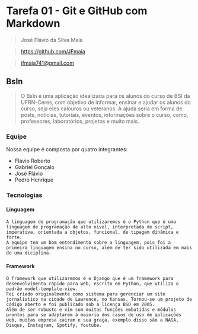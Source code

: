 # Tarefa 01 - Git e GitHub com Markdown
> José Flávio da Silva Maia

> https://github.com/JFmaia

> jfmaia741@gmail.com

## BsIn
> O BsIn é uma aplicação idealizada para os alunos do curso de BSI da UFRN-Ceres, com objetivo de informar, ensinar e ajudar os alunos do curso, seja eles calouros ou veteranos. A ajuda seria em forma de posts, notícias, tutoriais, eventos,  informações sobre o curso, como, professores, laboratórios, projetos e muito mais. 

### Equipe

Nossa equipe é composta por quatro integrantes:

- Flávio Roberto
- Gabriel Gonçalo
- José Flávio
- Pedro Henrique
  
### Tecnologias

#### Linguagem

    A linguagem de programação que utilizaremos é o Python que é uma linguagem de programação de alto nível, interpretada de script, imperativa, orientada a objetos, funcional, de tipagem dinâmica e forte.
    A equipe tem um bom entendimento sobre a linguagem, pois foi a primeira linguagem ensina no curso, além de ter sido utilizada em mais de uma diciplina.

#### Framework

    O framework que utilizaremos é o Django que é um framework para desenvolvimento rápido para web, escrito em Python, que utiliza o padrão model-template-view.
    Foi criado originalmente como sistema para gerenciar um site jornalístico na cidade de Lawrence, no Kansas. Tornou-se um projeto de código aberto e foi publicado sob a licença BSD em 2005.
    Além de ser robusto e vim com muitas funções embutidas e módulos prontos para se adaptarem à maioria dos casos de uso de aplicações web, muitas empresa cairam e sua graça, exemplo disso são a NASA, Disqus, Instagram, Spotify, Youtube.











